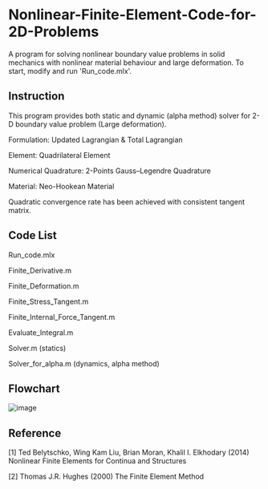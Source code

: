 # Nonlinear-Finite-Element-Code-for-2D-Problems
A program for solving nonlinear boundary value problems in solid mechanics with nonlinear material behaviour and large deformation. To start, modify and run 'Run_code.mlx'.

## Instruction
This program provides both static and dynamic (alpha method) solver for 2-D boundary value problem (Large deformation). 

Formulation: Updated Lagrangian & Total Lagrangian

Element: Quadrilateral Element

Numerical Quadrature: 2-Points Gauss–Legendre Quadrature

Material: Neo-Hookean Material

Quadratic convergence rate has been achieved with consistent tangent matrix.

## Code List
Run_code.mlx

Finite_Derivative.m 

Finite_Deformation.m

Finite_Stress_Tangent.m

Finite_Internal_Force_Tangent.m

Evaluate_Integral.m

Solver.m (statics)

Solver_for_alpha.m (dynamics, alpha method)

## Flowchart
![image](https://user-images.githubusercontent.com/112973740/215729485-df2b4e52-0fe8-4efc-bafa-56a9231ea4ab.png)

## Reference
[1] Ted Belytschko, Wing Kam Liu, Brian Moran, Khalil I. Elkhodary (2014) Nonlinear Finite Elements for Continua and Structures

[2] Thomas J.R. Hughes (2000) The Finite Element Method

